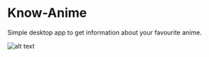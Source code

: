 # Know-Anime
 Simple desktop app to get information about your favourite anime.
 
 
![alt text](https://i.ibb.co/wJF8R7Y/Capture.png)
